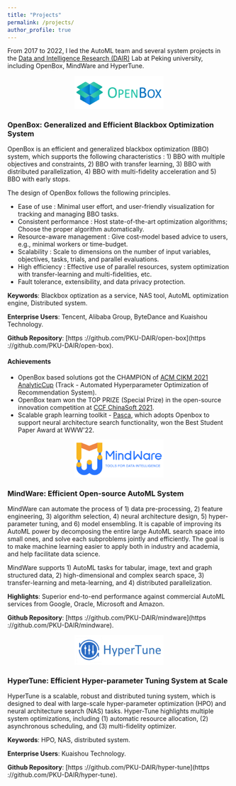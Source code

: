 ```yaml
---
title: "Projects"
permalink: /projects/
author_profile: true
---
```


From 2017 to 2022, I led the AutoML team and several system projects in the [Data and Intelligence Research (DAIR)](http://net.pku.edu.cn/~cuibin/) Lab at Peking university, including OpenBox, MindWare and HyperTune.


<p align="center">
<img src="/images/openbox.png" width="40%">
</p>

### OpenBox: Generalized and Efficient Blackbox Optimization System
OpenBox is an efficient and generalized blackbox optimization (BBO) system, which supports the following
characteristics : 1) BBO with multiple objectives and constraints, 2) BBO with transfer learning, 3) BBO with
distributed parallelization, 4) BBO with multi-fidelity acceleration and 5) BBO with early stops.

The design of OpenBox follows the following principles.
* Ease of use : Minimal user effort, and user-friendly visualization for tracking and managing BBO tasks. 
* Consistent performance : Host state-of-the-art optimization algorithms; Choose the proper algorithm automatically. 
* Resource-aware management : Give cost-model based  advice to users, e.g., minimal workers or time-budget. 
* Scalability : Scale to dimensions on the number of input variables, objectives, tasks, trials, and parallel evaluations. 
* High efficiency : Effective use of parallel resources, system optimization with transfer-learning and multi-fidelities, etc. 
* Fault tolerance, extensibility, and data privacy protection.

**Keywords**: Blackbox optization as a service, NAS tool, AutoML optimization engine, Distributed system.

**Enterprise Users**: Tencent, Alibaba Group, ByteDance and Kuaishou Technology.

**Github Repository**: [https ://github.com/PKU-DAIR/open-box](https ://github.com/PKU-DAIR/open-box).

#### Achievements
* OpenBox based solutions got the CHAMPION of [ACM CIKM 2021 AnalyticCup](https://www.cikm2021.org/analyticup) (Track - Automated Hyperparameter Optimization of Recommendation System).
* OpenBox team won the TOP PRIZE (Special Prize) in the open-source innovation competition at [CCF ChinaSoft 2021](http://chinasoft.ccf.org.cn/papers/chinasoft.html).
* Scalable graph learning toolkit - [Pasca](https://github.com/PKU-DAIR/SGL), which adopts Openbox to support neural architecture search functionality, won the Best Student Paper Award at WWW'22.


<p align="center">
<img src="/images/mindware.png" width="40%">
</p>

### MindWare: Efficient Open-source AutoML System
MindWare can automate the process of 1) data pre-processing, 2) feature engineering, 3) algorithm selection, 4) neural architecture design, 5) hyper-parameter tuning, and 6) model ensembling. It is capable of improving
its AutoML power by decomposing the entire large AutoML search space into small ones, and solve each subproblems
jointly and efficiently. The goal is to make machine learning easier to apply both in industry and
academia, and help facilitate data science.

MindWare supports 1) AutoML tasks for tabular, image, text and graph structured data, 2) high-dimensional
and complex search space, 3) transfer-learning and meta-learning, and 4) distributed parallelization.

**Highlights**: Superior end-to-end performance against commercial AutoML services from Google, Oracle, Microsoft and Amazon.

**Github Repository**: [https ://github.com/PKU-DAIR/mindware](https ://github.com/PKU-DAIR/mindware).


<p align="center">
<img src="/images/hypertune.png" width="40%">
</p>

### HyperTune: Efficient Hyper-parameter Tuning System at Scale
HyperTune is a scalable, robust and distributed tuning system, which is designed to deal with large-scale
hyper-parameter optimization (HPO) and neural architecture search (NAS) tasks. 
Hyper-Tune highlights multiple system optimizations, including (1) automatic resource allocation, (2) asynchronous scheduling, and (3)
multi-fidelity optimizer.

**Keywords**: HPO, NAS, distributed system.

**Enterprise Users**: Kuaishou Technology.

**Github Repository**: [https ://github.com/PKU-DAIR/hyper-tune](https ://github.com/PKU-DAIR/hyper-tune).
